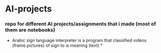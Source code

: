 # AI-projects

### repo for different AI projects/assignments that i made (most of them are notebooks)

- Arabic sign language interpreter
  is a program that classified videos (frame pictures) of sign to is meaning (text)  °
